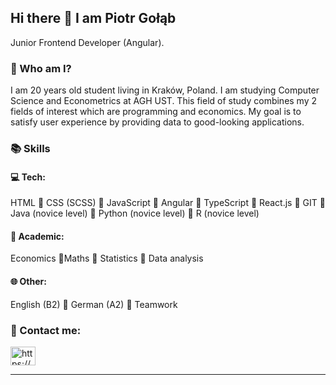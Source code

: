## Hi there 👋 I am Piotr Gołąb
Junior Frontend Developer (Angular).

### 🤔 Who am I?
I am 20 years old student living in Kraków, Poland. I am studying Computer Science and Econometrics at AGH UST. This field of study combines my 2 fields of interest which are programming and economics. My goal is to satisfy user experience by providing data to good-looking applications. 

### 📚 Skills
#### 💻 Tech:
HTML 🔹 CSS (SCSS) 🔹 JavaScript 🔹 Angular 🔹 TypeScript 🔹 React.js 🔹 GIT 🔹 Java (novice level) 🔹 Python (novice level) 🔹 R (novice level)

#### 🏫 Academic: 
Economics 🔹Maths 🔹 Statistics 🔹 Data analysis

#### 🌐 Other: 
English (B2) 🔹 German (A2) 🔹 Teamwork 


### 🔗 Contact me:

<p align="left">
<a href="https://linkedin.com/in/piotr-gołąb/" target="blank"><img align="center" src="https://raw.githubusercontent.com/rahuldkjain/github-profile-readme-generator/master/src/images/icons/Social/linked-in-alt.svg" alt="https://www.linkedin.com/in/piotr-gołąb/" height="30" width="40" /></a>
</p>

<hr>
